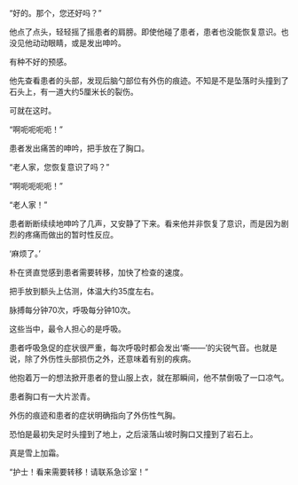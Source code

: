 “好的。那个，您还好吗？”

他点了点头，轻轻摇了摇患者的肩膀。即使他碰了患者，患者也没能恢复意识。也没见他动动眼睛，或是发出呻吟。

有种不好的预感。

他先查看患者的头部，发现后脑勺部位有外伤的痕迹。不知是不是坠落时头撞到了石头上，有一道大约5厘米长的裂伤。

可就在这时。

“啊呃呃呃呃！”

患者发出痛苦的呻吟，把手放在了胸口。

“老人家，您恢复意识了吗？”

“啊呃呃呃呃！”

“老人家！”

患者断断续续地呻吟了几声，又安静了下来。看来他并非恢复了意识，而是因为剧烈的疼痛而做出的暂时性反应。

‘麻烦了。’

朴在贤直觉感到患者需要转移，加快了检查的速度。

把手放到额头上估测，体温大约35度左右。

脉搏每分钟70次，呼吸每分钟10次。

这些当中，最令人担心的是呼吸。

患者呼吸急促的症状很严重，每次呼吸时都会发出‘嘶——’的尖锐气音。也就是说，除了外伤性头部损伤之外，还意味着有别的疾病。

他抱着万一的想法掀开患者的登山服上衣，就在那瞬间，他不禁倒吸了一口凉气。

患者胸口有一大片淤青。

外伤的痕迹和患者的症状明确指向了外伤性气胸。

恐怕是最初失足时头撞到了地上，之后滚落山坡时胸口又撞到了岩石上。

真是雪上加霜。

“护士！看来需要转移！请联系急诊室！”